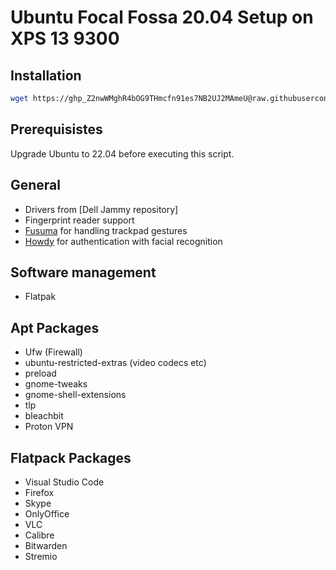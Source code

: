 # Ubuntu Focal Fossa 20.04 Setup on XPS 13 9300
## Installation
```bash
wget https://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@raw.githubusercontent.com/minsungson/ubuntu22-Setup-XPS13/master/setup.sh && sudo chmod +x setup.sh && ./setup.sh
```

## Prerequisistes

Upgrade Ubuntu to 22.04 before executing this script.

## General

- Drivers from [Dell Jammy repository]
- Fingerprint reader support
- [Fusuma](https://github.com/iberianpig/fusuma) for handling trackpad gestures
- [Howdy](https://github.com/boltgolt/howdy) for authentication with facial recognition

## Software management

- Flatpak

## Apt Packages

- Ufw (Firewall)
- ubuntu-restricted-extras (video codecs etc)
- preload
- gnome-tweaks
- gnome-shell-extensions
- tlp
- bleachbit
- Proton VPN

## Flatpack Packages

- Visual Studio Code
- Firefox
- Skype
- OnlyOffice
- VLC
- Calibre
- Bitwarden
- Stremio

